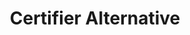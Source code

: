---
title: "Certifier Alternative"
description: "A different solution for issuing and managing digital credentials, such as badges or certifications, with features and functionality distinct from certifier's offerings."

layout: V4LayoutAlternatives

sitemap.priority: 0.9


# hero section
heroTitle: The Best Certifier Alternative to Meet Your Credentialing Needs
herosubTitle: Certifier's alternative digital credentialing platform that allows organizations to create, issue, manage, and share digital badges and certificates.
heroImage: /assets4/images/certifyme_vs_certifier.png

#G2 section
ActionButtonAbovetext: Not sure about how to begin? Let us guide you in the right direction!
ActionButtonbelowtext1: Free 50 Credentials
ActionButtonbelowtext2: Exclusive Support


# altervation about section
alternativeTitle: Certifier
alternativeText1: A digital certification platform which issues badges and certificates. It serves education, training and corporate sectors with verifiable certificates and badges. The portal also works toward maintenance of safety protocols, transparency and effective credentialing. 

alternativeImage: assets4/images/Logo/certifier_logo.png

# compare section
compareTitle: CertifyMe Vs. Certifier
comparePTag: Let me tell you why CertifyMe is considered one of the best credentialing platforms in the market and your choice to switch to CertifyMe is a commendable decision.

freeTrial: "Yes"
easeOfUse: "9.1"
EaseOfSetup: "9.0"
EaseOfAdmin: "9.0"
QualityOfSupport: "9.0"
WalletOption: "Yes"
G2Rating: "4.6 / 5"

# testimonial section
TestimonialTitle: Our Happy Customers 

# banner section
bannerPTag: "Jade Ables, Creative Director of Omni HR Consulting zoomed up on her organization's growth by partnering with CertifyMe. She has scaled up her business by automating her certificate issuing process. It not only keeps her ahead of the competition but also exudes an image of trustworthiness and authority."
bannerTitle: Need Help with Certification?
bannerTitle2: Experts are available to guide you through.




---
